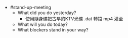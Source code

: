 - #stand-up-meeting
	- What did you do yesterday?
		- 使用隨身碟把古早的KTV光碟 .dat 轉擋 mp4 灌至
	- What will you do today?
	- What blockers stand in your way?